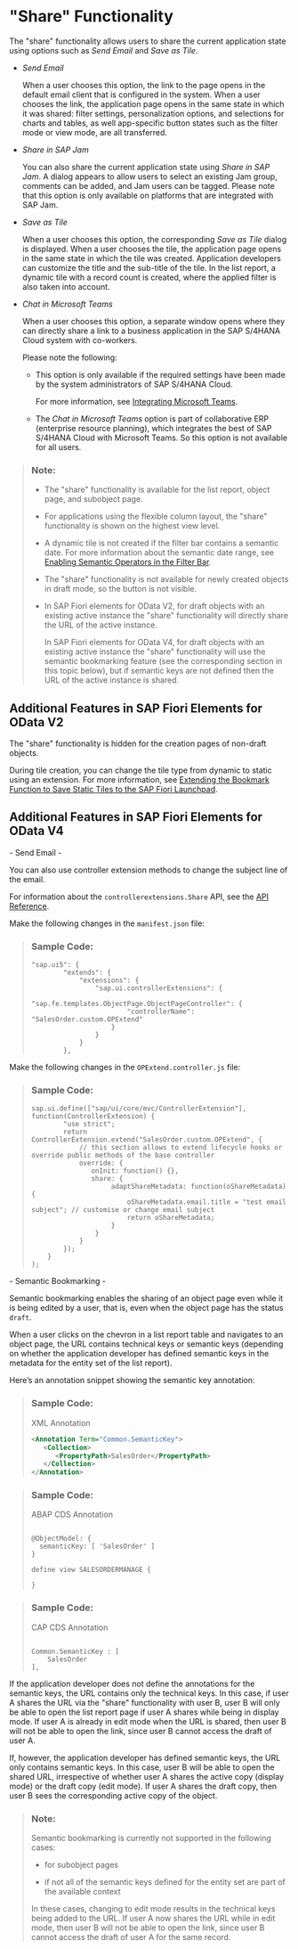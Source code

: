 <!-- loio022bf0dcae1d4d90961ebe23d642fca3 -->

# "Share" Functionality

The "share" functionality allows users to share the current application state using options such as *Send Email* and *Save as Tile*.

-   *Send Email*

    When a user chooses this option, the link to the page opens in the default email client that is configured in the system. When a user chooses the link, the application page opens in the same state in which it was shared: filter settings, personalization options, and selections for charts and tables, as well app-specific button states such as the filter mode or view mode, are all transferred.

-   *Share in SAP Jam*

    You can also share the current application state using *Share in SAP Jam*. A dialog appears to allow users to select an existing Jam group, comments can be added, and Jam users can be tagged. Please note that this option is only available on platforms that are integrated with SAP Jam.

-   *Save as Tile*

    When a user chooses this option, the corresponding *Save as Tile* dialog is displayed. When a user chooses the tile, the application page opens in the same state in which the tile was created. Application developers can customize the title and the sub-title of the tile. In the list report, a dynamic tile with a record count is created, where the applied filter is also taken into account.

-   *Chat in Microsoft Teams*

    When a user chooses this option, a separate window opens where they can directly share a link to a business application in the SAP S/4HANA Cloud system with co-workers.

    Please note the following:

    -   This option is only available if the required settings have been made by the system administrators of SAP S/4HANA Cloud.

        For more information, see [Integrating Microsoft Teams](https://help.sap.com/docs/SAP_S4HANA_CLOUD/0f69f8fb28ac4bf48d2b57b9637e81fa/257ec7408db6420682462cd1d000e744.html).

    -   The *Chat in Microsoft Teams* option is part of collaborative ERP \(enterprise resource planning\), which integrates the best of SAP S/4HANA Cloud with Microsoft Teams. So this option is not available for all users.



> ### Note:  
> -   The "share" functionality is available for the list report, object page, and subobject page.
> 
> -   For applications using the flexible column layout, the "share" functionality is shown on the highest view level.
> 
> -   A dynamic tile is not created if the filter bar contains a semantic date. For more information about the semantic date range, see [Enabling Semantic Operators in the Filter Bar](enabling-semantic-operators-in-the-filter-bar-fef65d0.md).
> 
> -   The "share" functionality is not available for newly created objects in draft mode, so the button is not visible.
> 
> -   In SAP Fiori elements for OData V2, for draft objects with an existing active instance the "share" functionality will directly share the URL of the active instance.
> 
>     In SAP Fiori elements for OData V4, for draft objects with an existing active instance the "share" functionality will use the semantic bookmarking feature \(see the corresponding section in this topic below\), but if semantic keys are not defined then the URL of the active instance is shared.



<a name="loio022bf0dcae1d4d90961ebe23d642fca3__section_t52_jql_ymb"/>

## Additional Features in SAP Fiori Elements for OData V2

The "share" functionality is hidden for the creation pages of non-draft objects.

During tile creation, you can change the tile type from dynamic to static using an extension. For more information, see [Extending the Bookmark Function to Save Static Tiles to the SAP Fiori Launchpad](extending-the-bookmark-function-to-save-static-tiles-to-the-sap-fiori-launchpad-7e34ea9.md).



<a name="loio022bf0dcae1d4d90961ebe23d642fca3__section_r4n_lql_ymb"/>

## Additional Features in SAP Fiori Elements for OData V4

\- Send Email -

You can also use controller extension methods to change the subject line of the email.

For information about the `controllerextensions.Share` API, see the [API Reference](https://ui5.sap.com/#/api/sap.fe.core.controllerextensions.Share).

Make the following changes in the `manifest.json` file:

> ### Sample Code:  
> ```
> "sap.ui5": {
>         "extends": { 
>             "extensions": {
>                 "sap.ui.controllerExtensions": {
>                     "sap.fe.templates.ObjectPage.ObjectPageController": {
>                         "controllerName": "SalesOrder.custom.OPExtend"
>                     }
>                 }
>             }
>         },
> ```

Make the following changes in the `OPExtend.controller.js` file:

> ### Sample Code:  
> ```
> sap.ui.define(["sap/ui/core/mvc/ControllerExtension"], function(ControllerExtension) {
>         "use strict";
>         return ControllerExtension.extend("SalesOrder.custom.OPExtend", {
>             // this section allows to extend lifecycle hooks or override public methods of the base controller
>             override: {
>                onInit: function() {},
>                share: {
>                     adaptShareMetadata: function(oShareMetadata) {
>                         oShareMetadata.email.title = "test email subject"; // customise or change email subject
>                         return oShareMetadata;
>                     }
>                 }
>             }
>         });
>     }
> );
> ```

\- Semantic Bookmarking -

Semantic bookmarking enables the sharing of an object page even while it is being edited by a user, that is, even when the object page has the status `draft`.

When a user clicks on the chevron in a list report table and navigates to an object page, the URL contains technical keys or semantic keys \(depending on whether the application developer has defined semantic keys in the metadata for the entity set of the list report\).

Here’s an annotation snippet showing the semantic key annotation:

> ### Sample Code:  
> XML Annotation
> 
> ```xml
> <Annotation Term="Common.SemanticKey">
>    <Collection>
>       <PropertyPath>SalesOrder</PropertyPath>
>    </Collection>
> </Annotation>
> ```

> ### Sample Code:  
> ABAP CDS Annotation
> 
> ```
> 
> @ObjectModel: {
>   semanticKey: [ 'SalesOrder' ]
> }
> 
> define view SALESORDERMANAGE {
> 
> }
> ```

> ### Sample Code:  
> CAP CDS Annotation
> 
> ```
> 
> Common.SemanticKey : [
>     SalesOrder
> ],
> ```

If the application developer does not define the annotations for the semantic keys, the URL contains only the technical keys. In this case, if user A shares the URL via the "share" functionality with user B, user B will only be able to open the list report page if user A shares while being in display mode. If user A is already in edit mode when the URL is shared, then user B will not be able to open the link, since user B cannot access the draft of user A.

If, however, the application developer has defined semantic keys, the URL only contains semantic keys. In this case, user B will be able to open the shared URL, irrespective of whether user A shares the active copy \(display mode\) or the draft copy \(edit mode\). If user A shares the draft copy, then user B sees the corresponding active copy of the object.

> ### Note:  
> Semantic bookmarking is currently not supported in the following cases:
> 
> -   for subobject pages
> 
> -   if not all of the semantic keys defined for the entity set are part of the available context
> 
> 
> In these cases, changing to edit mode results in the technical keys being added to the URL. If user A now shares the URL while in edit mode, then user B will not be able to open the link, since user B cannot access the draft of user A for the same record.

